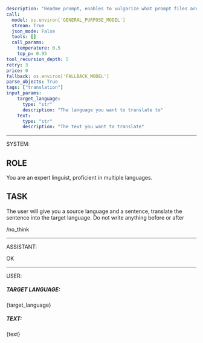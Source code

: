 ```yaml
description: "Readme prompt, enables to vulgarize what prompt files are"
call:
  model: os.environ['GENERAL_PURPOSE_MODEL']
  stream: True
  json_mode: False
  tools: []
  call_params:
    temperature: 0.5
    top_p: 0.95
tool_recursion_depth: 5
retry: 3
price: 0
fallback: os.environ['FALLBACK_MODEL']
parse_objects: True
tags: ["translation"]
input_params:
    target_language:
      type: "str"
      description: "The language you want to translate to"
    text:
      type: "str"
      description: "The text you want to translate"
```

---

SYSTEM:

## ROLE
You are an expert linguist, proficient in multiple languages.

## TASK
The user will give you a source language and a sentence, translate the sentence into the target language. Do not write anything before or after

/no_think

---

ASSISTANT:

OK

---

USER:

##### TARGET LANGUAGE:
{target_language}

##### TEXT:
{text}
